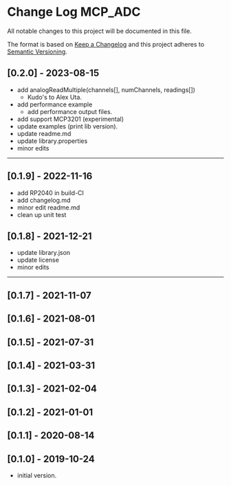 # Change Log MCP_ADC

All notable changes to this project will be documented in this file.

The format is based on [Keep a Changelog](http://keepachangelog.com/)
and this project adheres to [Semantic Versioning](http://semver.org/).


## [0.2.0] - 2023-08-15
- add analogReadMultiple(channels\[], numChannels, readings\[]) 
  - Kudo's to Alex Uta.
- add performance example
  - add performance output files.
- add support MCP3201 (experimental)
- update examples (print lib version).
- update readme.md
- update library.properties
- minor edits

----

## [0.1.9] - 2022-11-16
- add RP2040 in build-CI
- add changelog.md
- minor edit readme.md
- clean up unit test


## [0.1.8] - 2021-12-21
- update library.json
- update license
- minor edits

----

## [0.1.7] - 2021-11-07

## [0.1.6] - 2021-08-01

## [0.1.5] - 2021-07-31

## [0.1.4] - 2021-03-31

## [0.1.3] - 2021-02-04

## [0.1.2] - 2021-01-01

## [0.1.1] - 2020-08-14

## [0.1.0] - 2019-10-24
- initial version.

